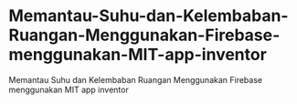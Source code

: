 # Memantau-Suhu-dan-Kelembaban-Ruangan-Menggunakan-Firebase-menggunakan-MIT-app-inventor
Memantau Suhu dan Kelembaban Ruangan Menggunakan Firebase menggunakan MIT app inventor
